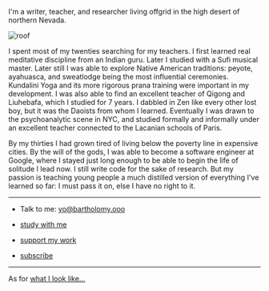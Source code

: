 I'm a writer, teacher, and researcher living offgrid in the high desert of northern Nevada.

![roof](/roof.png)

I spent most of my twenties searching for my teachers. I first learned real meditative discipline from an Indian guru. Later I studied with a Sufi musical master. Later still I was able to explore Native American traditions: peyote, ayahuasca, and sweatlodge being the most influential ceremonies. Kundalini Yoga and its more rigorous prana training were important in my development. I was also able to find an excellent teacher of Qigong and Liuhebafa, which I studied for 7 years. I dabbled in Zen like every other lost boy, but it was the Daoists from whom I learned. Eventually I was drawn to the psychoanalytic scene in NYC, and studied formally and informally under an excellent teacher connected to the Lacanian schools of Paris.

By my thirties I had grown tired of living below the poverty line in expensive cities. By the will of the gods, I was able to become a software engineer at Google, where I stayed just long enough to be able to begin the life of solitude I lead now. I still write code for the sake of research. But my passion is teaching young people a much distilled version of everything I've learned so far: I must pass it on, else I have no right to it.

---

* Talk to me: yo@bartholomy.ooo

* [study with me](/study/)

* [support my work](/support/)

* [subscribe](/subscribe/)

---

As for [what I look like...](/posts/no-photo/)
